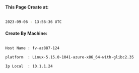 
   
#### This Page Create at:

```bash

2023-09-06 - 13:56:36 UTC

```

#### Create By Machine:

```bash

Host Name : fv-az887-124

platform  : Linux-5.15.0-1041-azure-x86_64-with-glibc2.35

Ip Local  : 10.1.1.24

```

